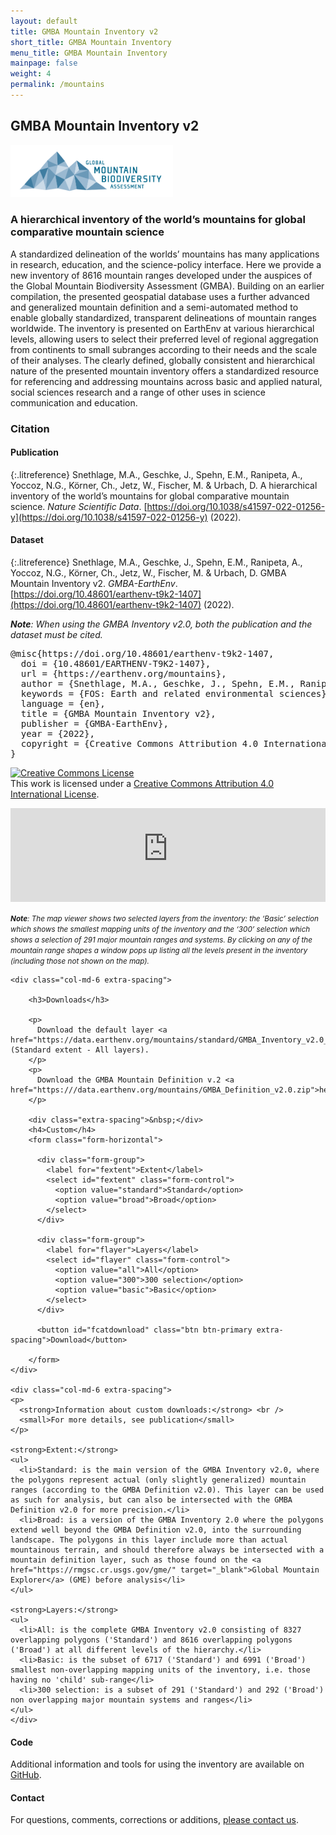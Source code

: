 ```yaml
---
layout: default
title: GMBA Mountain Inventory v2
short_title: GMBA Mountain Inventory
menu_title: GMBA Mountain Inventory
mainpage: false
weight: 4
permalink: /mountains
---
```



<script type="application/ld+json">
{
  "@context": "http://schema.org",
  "@type": "Dataset",
  "@id": "https://doi.org/10.48601/earthenv-t9k2-1407",
  "url": "https://earthenv.org/mountains",
  "additionalType": "Geospatial vector layer",
  "name": "GMBA Mountain Inventory v2",
  "author": [
    {
      "name": "Mark A. Snethlage",
      "givenName": "Mark A.",
      "familyName": "Snethlage",
      "affiliation": {
        "@type": "Organization",
        "@id": "https://ror.org/02k7v4d05",
        "name": "University of Bern"
      },
      "@type": "Person",
      "@id": "Mark A. Snethlage"
    },
    {
      "name": "Jonas Geschke",
      "givenName": "Jonas",
      "familyName": "Geschke",
      "affiliation": {
        "@type": "Organization",
        "@id": "https://ror.org/02k7v4d05",
        "name": "University of Bern"
      },
      "@type": "Person",
      "@id": "Jonas Geschke"
    },
    {
      "name": "Eva M. Spehn",
      "givenName": "Eva M.",
      "familyName": "Spehn",
      "affiliation": {
        "@type": "Organization",
        "@id": "https://ror.org/05tensj89",
        "name": "Swiss Academy of Sciences"
      },
      "@type": "Person",
      "@id": "Eva M. Spehn"
    },
    {
      "name": "Ajay Ranipeta",
      "givenName": "Ajay",
      "familyName": "Ranipeta",
      "affiliation": {
        "@type": "Organization",
        "@id": "https://ror.org/03v76x132",
        "name": "Yale University"
      },
      "@type": "Person",
      "@id": "Ajay Ranipeta"
    },
    {
      "name": "Nigel G. Yocco",
      "givenName": "Nigel G.",
      "familyName": "Yocco",
      "affiliation": {
        "@type": "Organization",
        "@id": "https://ror.org/00wge5k78",
        "name": "UiT The Arctic University of Norway"
      },
      "@type": "Person",
      "@id": "Nigel G. Yocco"
    },
    {
      "name": "Christian Körner",
      "givenName": "Christian",
      "familyName": "Körner",
      "affiliation": {
        "@type": "Organization",
        "@id": "https://ror.org/02s6k3f65",
        "name": "University of Basel"
      },
      "@type": "Person",
      "@id": "Christian Körner"
    },
    {
      "name": "Walter Jetz",
      "givenName": "Walter",
      "familyName": "Jetz",
      "affiliation": {
        "@type": "Organization",
        "@id": "https://ror.org/03v76x132",
        "name": "Yale University"
      },
      "@type": "Person",
      "@id": "Walter Jetz"
    },
    {
      "name": "Markus Fischer",
      "givenName": "Markus",
      "familyName": "Fischer",
      "affiliation": {
        "@type": "Organization",
        "@id": "https://ror.org/02k7v4d05",
        "name": "University of Bern"
      },
      "@type": "Person",
      "@id": "Markus Fischer"
    },
    {
      "name": "Davnah Urbach",
      "givenName": "Davnah",
      "familyName": "Urbach",
      "affiliation": {
        "@type": "Organization",
        "@id": "https://ror.org/02k7v4d05",
        "name": "University of Bern"
      },
      "@type": "Person",
      "@id": "Davnah Urbach"
    }
  ],
  "editor": [
    {
      "name": "Mark Snethlage",
      "givenName": "Mark",
      "familyName": "Snethlage",
      "contributorType": "ContactPerson",
      "@type": "Person",
      "@id": "Mark Snethlage"
    },
    {
      "name": "Mark Snethlage",
      "givenName": "Mark",
      "familyName": "Snethlage",
      "contributorType": "DataManager",
      "@type": "Person",
      "@id": "Mark Snethlage"
    },
    {
      "name": "Davnah Urbach",
      "givenName": "Davnah",
      "familyName": "Urbach",
      "contributorType": "ProjectLeader",
      "@type": "Person",
      "@id": "Davnah Urbach"
    }
  ],
  "description": "A standardized delineation of the worlds’ mountains has many applications in research, education, and the science-policy interface. Here we provide a new inventory of 8616 mountain ranges developed under the auspices of the Global Mountain Biodiversity Assessment (GMBA). Building on an earlier compilation, the presented geospatial database uses a further advanced and generalized mountain definition and a semi-automated method to enable globally standardized, transparent delineations of mountain ranges worldwide. The inventory is presented on EarthEnv at various hierarchical levels, allowing users to select their preferred level of regional aggregation from continents to small subranges according to their needs and the scale of their analyses. The clearly defined, globally consistent and hierarchical nature of the presented mountain inventory offers a standardized resource for referencing and addressing mountains across basic and applied natural, social sciences research and a range of other uses in science communication and education.",
  "license": "https://creativecommons.org/licenses/by/4.0/legalcode",
  "version": "2.0",
  "keywords": "FOS: Earth and related environmental sciences",
  "inLanguage": "en",
  "contentSize": "322mb",
  "encodingFormat": "Shapefile",
  "datePublished": "2021",
  "spatialCoverage": {
    "@type": "Place",
    "geo": {
      "@type": "GeoShape",
      "address": "World",
      "box": "-56 -180 84 180"
    }
  },
  "schemaVersion": "http://datacite.org/schema/kernel-4",
  "publisher": {
    "@type": "Organization",
    "name": "GMBA-EarthEnv"
  },
  "funder": {
    "@id": "https://doi.org/10.13039/501100004902",
    "@type": "Organization",
    "name": "Akademie der Naturwissenschaften"
  },
  "provider": {
    "@type": "Organization",
    "name": "datacite"
  }
}
</script>

## GMBA Mountain Inventory v2


<div class="pull-right">
  <a href="https://www.gmba.unibe.ch/" target="_blank"><img src="/images/logos/gmba_logo.png" width="260px" /></a>
</div>

### A hierarchical inventory of the world’s mountains for global comparative mountain science

A standardized delineation of the worlds’ mountains has many applications in research, education, and the science-policy interface. Here we provide a new inventory of 8616 mountain ranges developed under the auspices of the Global Mountain Biodiversity Assessment (GMBA). Building on an earlier compilation, the presented geospatial database uses a further advanced and generalized mountain definition and a semi-automated method to enable globally standardized, transparent delineations of mountain ranges worldwide. The inventory is presented on EarthEnv at various hierarchical levels, allowing users to select their preferred level of regional aggregation from continents to small subranges according to their needs and the scale of their analyses. The clearly defined, globally consistent and hierarchical nature of the presented mountain inventory offers a standardized resource for referencing and addressing mountains across basic and applied natural, social sciences research and a range of other uses in science communication and education.

### Citation
#### Publication
{:.litreference}
Snethlage, M.A., Geschke, J., Spehn, E.M., Ranipeta, A., Yoccoz, N.G., Körner, Ch., Jetz, W., Fischer, M. & Urbach, D. A hierarchical inventory of the world’s mountains for global comparative mountain science. _Nature Scientific Data_. [https://doi.org/10.1038/s41597-022-01256-y](https://doi.org/10.1038/s41597-022-01256-y) (2022).

#### Dataset
{:.litreference}
Snethlage, M.A., Geschke, J., Spehn, E.M., Ranipeta, A., Yoccoz, N.G., Körner, Ch., Jetz, W., Fischer, M. & Urbach, D. GMBA Mountain Inventory v2. _GMBA-EarthEnv_. [https://doi.org/10.48601/earthenv-t9k2-1407](https://doi.org/10.48601/earthenv-t9k2-1407) (2022).

_**Note**: When using the GMBA Inventory v2.0, both the publication and the dataset must be cited._


<pre>
@misc{https://doi.org/10.48601/earthenv-t9k2-1407,
  doi = {10.48601/EARTHENV-T9K2-1407},
  url = {https://earthenv.org/mountains},
  author = {Snethlage, M.A., Geschke, J., Spehn, E.M., Ranipeta, A., Yoccoz, N.G., Körner, Ch., Jetz, W., Fischer, M. & Urbach, D},
  keywords = {FOS: Earth and related environmental sciences},
  language = {en},
  title = {GMBA Mountain Inventory v2},
  publisher = {GMBA-EarthEnv},
  year = {2022},
  copyright = {Creative Commons Attribution 4.0 International}
}
</pre>

<a rel="license" href="http://creativecommons.org/licenses/by/4.0/"><img alt="Creative Commons License" style="border-width:0" src="https://i.creativecommons.org/l/by/4.0/88x31.png" /></a><br />This work is licensed under a <a rel="license" href="http://creativecommons.org/licenses/by/4.0/">Creative Commons Attribution 4.0 International License</a>.

<!--
{::options parse_block_html="true" /}
-->

<div class="col-md-12 extra-spacing">
<iframe class="mapframe_right" style="float: none; min-width: 70%; width: 100%"
      src="https://dev-dot-earthenv-dot-map-of-life.appspot.com/mountains"
      name="map" frameborder="0" allowfullscreen="true"></iframe>

  <small><em><strong>Note</strong>: The map viewer shows two selected layers from the inventory: the ‘Basic’ selection which shows the smallest mapping units of the inventory and the ‘300’ selection which shows a selection of 291 major mountain ranges and systems. By clicking on any of the mountain range shapes a window pops up listing all the levels present in the inventory (including those not shown on the map).</em></small>

</div>

<div class="col-md-12 extra-spacing">

    <div class="col-md-6 extra-spacing">

        <h3>Downloads</h3>

        <p>
          Download the default layer <a href="https://data.earthenv.org/mountains/standard/GMBA_Inventory_v2.0_standard.zip">here</a> (Standard extent - All layers).
        </p>
        <p>
          Download the GMBA Mountain Definition v.2 <a href="https:///data.earthenv.org/mountains/GMBA_Definition_v2.0.zip">here</a>.
        </p>

        <div class="extra-spacing">&nbsp;</div>
        <h4>Custom</h4>
        <form class="form-horizontal">

          <div class="form-group">
            <label for="fextent">Extent</label>
            <select id="fextent" class="form-control">
              <option value="standard">Standard</option>
              <option value="broad">Broad</option>
            </select>       
          </div>

          <div class="form-group">
            <label for="flayer">Layers</label>
            <select id="flayer" class="form-control">
              <option value="all">All</option>
              <option value="300">300 selection</option>
              <option value="basic">Basic</option>
            </select>
          </div>

          <button id="fcatdownload" class="btn btn-primary extra-spacing">Download</button>

        </form>
    </div>
    
    <div class="col-md-6 extra-spacing">
    <p>
      <strong>Information about custom downloads:</strong> <br />
      <small>For more details, see publication</small>
    </p>
    
    <strong>Extent:</strong>
    <ul>
      <li>Standard: is the main version of the GMBA Inventory v2.0, where the polygons represent actual (only slightly generalized) mountain ranges (according to the GMBA Definition v2.0). This layer can be used as such for analysis, but can also be intersected with the GMBA Definition v2.0 for more precision.</li>
      <li>Broad: is a version of the GMBA Inventory 2.0 where the polygons extend well beyond the GMBA Definition v2.0, into the surrounding landscape. The polygons in this layer include more than actual mountainous terrain, and should therefore always be intersected with a mountain definition layer, such as those found on the <a href="https://rmgsc.cr.usgs.gov/gme/" target="_blank">Global Mountain Explorer</a> (GME) before analysis</li>
    </ul>
    
    <strong>Layers:</strong>
    <ul>
      <li>All: is the complete GMBA Inventory v2.0 consisting of 8327 overlapping polygons ('Standard') and 8616 overlapping polygons ('Broad') at all different levels of the hierarchy.</li>
      <li>Basic: is the subset of 6717 ('Standard') and 6991 ('Broad') smallest non-overlapping mapping units of the inventory, i.e. those having no 'child' sub-range</li>
      <li>300 selection: is a subset of 291 ('Standard') and 292 ('Broad') non overlapping major mountain systems and ranges</li>
    </ul>
    </div>

</div>


<div class="col-md-12 extra-spacing">
  <h4>Code</h4>
  <p>
    Additional information and tools for using the inventory are available on 
    <a href="https://github.com/gmba-biodiversity" target="_blank">GitHub</a>.
  </p>
</div>


<div class="col-md-12 extra-spacing">
  <h4>Contact</h4>
  <p>
    For questions, comments, corrections or additions,  
    <a href="https://www.gmba.unibe.ch/about/contact/" target="_blank">please contact us</a>.
  </p>
</div>


<script type="text/javascript">

  var base_url = 'https://data.earthenv.org/mountains/';

  // custom downloads
  $('#fcatdownload').click(function() {
    var fext = $('#fextent').val();
    var flyr = $('#flayer').val();
    
    var url = base_url + fext + '/GMBA_Inventory_v2.0_{fext}_{lyr}.zip';
    url = url.replace('{fext}', fext);
    url = url.replace('{lyr}', flyr);
    url = url.replace('_all.zip', '.zip');
    
    window.open(url);

    return false;
  });  
</script>

